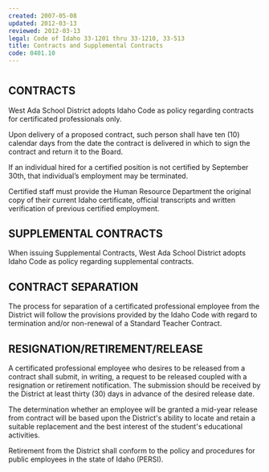 ```yaml
---
created: 2007-05-08
updated: 2012-03-13
reviewed: 2012-03-13
legal: Code of Idaho 33-1201 thru 33-1210, 33-513
title: Contracts and Supplemental Contracts
code: 0401.10
---
```


#  

## CONTRACTS

West Ada School District adopts Idaho Code as policy regarding contracts for certificated professionals only.

Upon delivery of a proposed contract, such person shall have ten (10) calendar days from the date the contract is delivered in which to sign the contract and return it to the Board.

If an individual hired for a certified position is not certified by September 30th, that individual’s employment may be terminated.

Certified staff must provide the Human Resource Department the original copy of their current Idaho certificate, official transcripts and written verification of previous certified employment.

## SUPPLEMENTAL CONTRACTS

When issuing Supplemental Contracts, West Ada School District adopts Idaho Code as policy regarding supplemental contracts.

## CONTRACT SEPARATION
The process for separation of a certificated professional employee from the District will follow the provisions provided by the Idaho Code with regard to termination and/or non-renewal of a Standard Teacher Contract.

## RESIGNATION/RETIREMENT/RELEASE

A certificated professional employee who desires to be released from a contract shall submit, in writing, a request  to be released coupled with a resignation or retirement notification.    The submission should be received by the District at least thirty (30) days in advance of the desired release date.   ﻿

The determination whether an employee will be granted a mid-year release from contract will be based upon the District's ability to locate and retain a suitable replacement and the best interest of the student's educational activities. ﻿

Retirement from the District shall conform to the policy and procedures for public employees in the state of Idaho (PERSI).  


